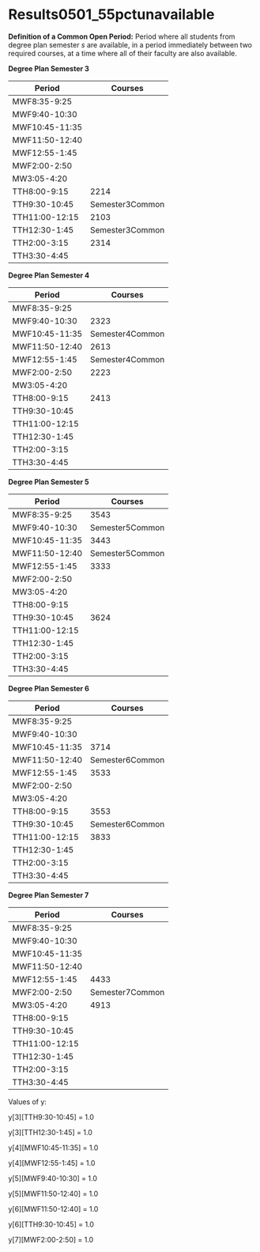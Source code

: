# Results0501_55pctunavailable

**Definition of a Common Open Period:** Period where all students from degree plan semester *s* are available, in a period immediately between two required courses, at a time where all of their faculty are also available. 

**Degree Plan Semester 3**

| Period | Courses |
|---------|-----------|
| MWF8:35-9:25 | |
| MWF9:40-10:30 | |
| MWF10:45-11:35 | |
| MWF11:50-12:40 | |
| MWF12:55-1:45 | |
| MWF2:00-2:50 | |
| MW3:05-4:20 | |
| TTH8:00-9:15 | 2214|
| TTH9:30-10:45 | Semester3Common|
| TTH11:00-12:15 | 2103|
| TTH12:30-1:45 | Semester3Common|
| TTH2:00-3:15 | 2314|
| TTH3:30-4:45 | |
**Degree Plan Semester 4**

| Period | Courses |
|---------|-----------|
| MWF8:35-9:25 | |
| MWF9:40-10:30 | 2323|
| MWF10:45-11:35 | Semester4Common|
| MWF11:50-12:40 | 2613|
| MWF12:55-1:45 | Semester4Common|
| MWF2:00-2:50 | 2223|
| MW3:05-4:20 | |
| TTH8:00-9:15 | 2413|
| TTH9:30-10:45 | |
| TTH11:00-12:15 | |
| TTH12:30-1:45 | |
| TTH2:00-3:15 | |
| TTH3:30-4:45 | |
**Degree Plan Semester 5**

| Period | Courses |
|---------|-----------|
| MWF8:35-9:25 | 3543|
| MWF9:40-10:30 | Semester5Common|
| MWF10:45-11:35 | 3443|
| MWF11:50-12:40 | Semester5Common|
| MWF12:55-1:45 | 3333|
| MWF2:00-2:50 | |
| MW3:05-4:20 | |
| TTH8:00-9:15 | |
| TTH9:30-10:45 | 3624|
| TTH11:00-12:15 | |
| TTH12:30-1:45 | |
| TTH2:00-3:15 | |
| TTH3:30-4:45 | |
**Degree Plan Semester 6**

| Period | Courses |
|---------|-----------|
| MWF8:35-9:25 | |
| MWF9:40-10:30 | |
| MWF10:45-11:35 | 3714|
| MWF11:50-12:40 | Semester6Common|
| MWF12:55-1:45 | 3533|
| MWF2:00-2:50 | |
| MW3:05-4:20 | |
| TTH8:00-9:15 | 3553|
| TTH9:30-10:45 | Semester6Common|
| TTH11:00-12:15 | 3833|
| TTH12:30-1:45 | |
| TTH2:00-3:15 | |
| TTH3:30-4:45 | |
**Degree Plan Semester 7**

| Period | Courses |
|---------|-----------|
| MWF8:35-9:25 | |
| MWF9:40-10:30 | |
| MWF10:45-11:35 | |
| MWF11:50-12:40 | |
| MWF12:55-1:45 | 4433|
| MWF2:00-2:50 | Semester7Common|
| MW3:05-4:20 | 4913|
| TTH8:00-9:15 | |
| TTH9:30-10:45 | |
| TTH11:00-12:15 | |
| TTH12:30-1:45 | |
| TTH2:00-3:15 | |
| TTH3:30-4:45 | |

Values of y:

y[3][TTH9:30-10:45] = 1.0

y[3][TTH12:30-1:45] = 1.0

y[4][MWF10:45-11:35] = 1.0

y[4][MWF12:55-1:45] = 1.0

y[5][MWF9:40-10:30] = 1.0

y[5][MWF11:50-12:40] = 1.0

y[6][MWF11:50-12:40] = 1.0

y[6][TTH9:30-10:45] = 1.0

y[7][MWF2:00-2:50] = 1.0

